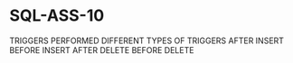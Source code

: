 # SQL-ASS-10
TRIGGERS
PERFORMED DIFFERENT TYPES OF TRIGGERS 
AFTER INSERT
BEFORE INSERT
AFTER DELETE
BEFORE DELETE
